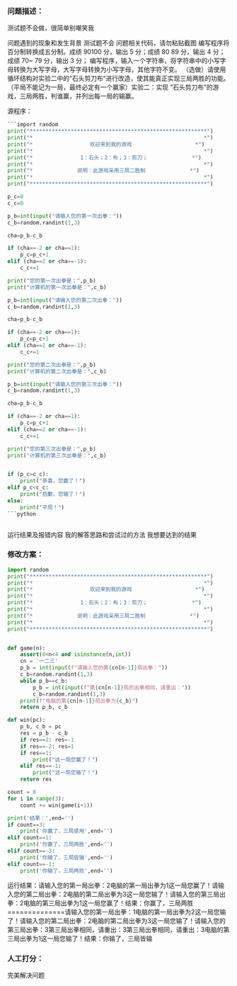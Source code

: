 ### 问题描述：
<p>测试题不会做，很简单别嘲笑我</p>
问题遇到的现象和发生背景
测试题不会
问题相关代码，请勿粘贴截图
编写程序将百分制转换成五分制。成绩 90100 分，输出 5 分；成绩 80 89 分，输出 4 分；成绩 70~ 79 分，输出 3 分；
编写程序，输入一个字符串，将字符串中的小写字母转换为大写字母，大写字母转换为小写字母，其他字符不变。
（选做）请使用循环结构对实验二中的“石头剪刀布”进行改造，使其能真正实现三局两胜的功能。（平局不能记为一局，最终必定有一个赢家）实验二：实现 “石头剪刀布”的游戏，三局两胜，判谁赢，并列出每一局的输赢。 

源程序：

```python
```import random
print("********************************************************")
print("*                                                      *")
print("*                  欢迎来到我的游戏                    *")
print("*                                                      *")
print("*               1：石头；2：布；3：剪刀；              *")
print("*                                                      *")
print("*              说明：此游戏采用三局二胜制              *")
print("*                                                      *")
print("********************************************************")

p_c=0
c_c=0

p_b=int(input("请输入您的第一次出拳："))
c_b=random.randint(1,3)

cha=p_b-c_b

if (cha==-2 or cha==1):
    p_c=p_c+1
elif (cha==2 or cha==-1):
    c_c+=1

print("您的第一次出拳是：",p_b)
print("计算机的第一次出拳是：",c_b)

p_b=int(input("请输入您的第二次出拳："))
c_b=random.randint(1,3)

cha=p_b-c_b

if (cha==-2 or cha==1):
    p_c=p_c+1
elif (cha==2 or cha==-1):
    c_c+=1

print("您的第二次出拳是：",p_b)
print("计算机的第二次出拳是：",c_b)

p_b=int(input("请输入您的第三次出拳："))
c_b=random.randint(1,3)

cha=p_b-c_b

if (cha==-2 or cha==1):
    p_c=p_c+1
elif (cha==2 or cha==-1):
    c_c+=1

print("您的第三次出拳是：",p_b)
print("计算机的第三次出拳是：",c_b)


if (p_c>c_c):
    print("恭喜，您赢了！")
elif p_c<c_c:
    print("抱歉，您输了！")
else:
    print("平局！")
```python



```
运行结果及报错内容
我的解答思路和尝试过的方法
我想要达到的结果 
### 修改方案：


```python
import random
print("********************************************************")
print("*                                                      *")
print("*                  欢迎来到我的游戏                    *")
print("*                                                      *")
print("*               1：石头；2：布；3：剪刀；              *")
print("*                                                      *")
print("*              说明：此游戏采用三局二胜制              *")
print("*                                                      *")
print("********************************************************")


def game(n):
    assert(0<n<4 and isinstance(n,int))
    cn = '一二三'
    p_b = int(input(f"请输入您的第{cn[n-1]}局出拳："))
    c_b=random.randint(1,3)
    while p_b==c_b:
        p_b = int(input(f"第{cn[n-1]}局的出拳相同，请重出："))
        c_b=random.randint(1,3)
    print(f"电脑的第{cn[n-1]}局出拳为{c_b}")
    return p_b, c_b

def win(pc):
    p_b, c_b = pc
    res = p_b - c_b
    if res==2: res=-1
    if res==-2: res=1
    if res==1:
        print("这一局您赢了！")
    elif res==-1:
        print("这一局您输了！")
    return res

count = 0
for i in range(3):
    count += win(game(i+1))

print('结果：',end='')
if count==3:
    print('你赢了，三局使用',end='')
elif count==1:
    print('你赢了，三局两胜',end='')
elif count==-3:
    print('你输了，三局皆输',end='')
elif count==-1:
    print('你输了，三局两败',end='')

```
运行结果：请输入您的第一局出拳：2电脑的第一局出拳为1这一局您赢了！请输入您的第二局出拳：2电脑的第二局出拳为3这一局您输了！请输入您的第三局出拳：2电脑的第三局出拳为1这一局您赢了！结果：你赢了，三局两胜
==============请输入您的第一局出拳：1电脑的第一局出拳为2这一局您输了！请输入您的第二局出拳：2电脑的第二局出拳为3这一局您输了！请输入您的第三局出拳：3第三局出拳相同，请重出：3第三局出拳相同，请重出：3电脑的第三局出拳为1这一局您输了！结果：你输了，三局皆输

### 人工打分：
完美解决问题